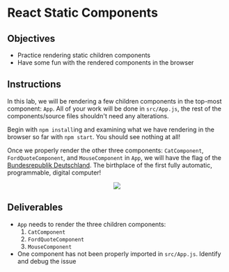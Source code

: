 # React Static Components

## Objectives

- Practice rendering static children components
- Have some fun with the rendered components in the browser

## Instructions

In this lab, we will be rendering a few children components in the top-most
component: `App`. All of your work will be done in `src/App.js`, the rest of the
components/source files shouldn't need any alterations. 

Begin with `npm install`ing and examining what we have rendering in the browser
so far with `npm start`. You should see nothing at all! 

Once we properly render the other three components: `CatComponent`,
`FordQuoteComponent`, and `MouseComponent` in `App`, we will have the flag of
the [Bundesrepublik Deutschland][deutschland]. The birthplace of the first fully
automatic, programmable, digital computer!


<p align="center">
  <img src='https://media.giphy.com/media/JuIjpev9L5mlG/giphy.gif'/>
</p>


## Deliverables
- `App` needs to render the three children components:
  1. `CatComponent`
  2. `FordQuoteComponent`
  3. `MouseComponent`
- One component has not been properly imported in `src/App.js`. Identify and debug the issue


[deutschland]: https://de.wikipedia.org/wiki/Deutschland
